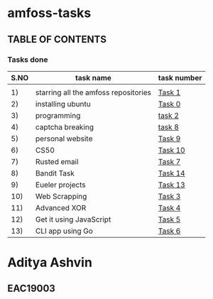 # amfoss-tasks      
## TABLE OF CONTENTS

### Tasks done

| **S.NO** | **task name** | **task number** |
|------------|-----------------|-------------------|
|            |                 |                   |
|     1)     |starring all the amfoss repositories| [Task 1](https://github.com/AdityaAshvin/amfoss-tasks/tree/master/task%201)|
|     2)     |installing ubuntu | [Task 0]( https://github.com/AdityaAshvin/amfoss-tasks/tree/master/task%200 )|
|     3)     |programming      | [task 2]( https://github.com/AdityaAshvin/amfoss-tasks/tree/master/task%202 )|
|     4)     |captcha breaking | [task 8](  https://github.com/AdityaAshvin/amfoss-tasks/tree/master/task%208)|
|     5)     |personal website | [Task 9](https://github.com/AdityaAshvin/amfoss-tasks/tree/master/task%209 )|
|     6)     | CS50            | [Task 10](https://github.com/AdityaAshvin/amfoss-tasks/tree/master/task%2010 )|
|     7)     | Rusted email    | [Task 7]( https://github.com/AdityaAshvin/amfoss-tasks/tree/master/task7)|
|     8)     | Bandit Task     | [Task 14]( https://github.com/AdityaAshvin/amfoss-tasks/tree/master/task%2014)|
|     9)     | Eueler projects | [Task 13](https://github.com/AdityaAshvin/amfoss-tasks/tree/master/task%2013)|
|     10)    | Web Scrapping   | [Task 3](https://github.com/AdityaAshvin/amfoss-tasks/tree/master/Task%203)|
|     11)    | Advanced XOR   | [Task 4](https://github.com/AdityaAshvin/amfoss-tasks/tree/master/Task%203)|
|     12)    | Get it using JavaScript | [Task 5](https://github.com/AdityaAshvin/amfoss-tasks/tree/master/Task%205)|
|     13)    | CLI app using Go  | [Task 6](https://github.com/AdityaAshvin/amfoss-tasks/tree/master/task%206)|


# Aditya Ashvin
## EAC19003


